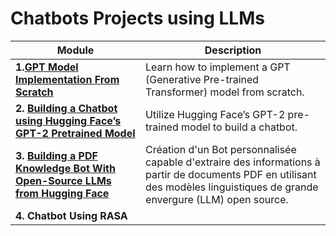 
# Chatbots Projects using LLMs



| Module                                                  | Description                                                                                                                                                                                   |
|---------------------------------------------------------|-----------------------------------------------------------------------------------------------------------------------------------------------------------------------------------------------|
| **1.[GPT Model Implementation From Scratch](https://github.com/kplr-training/LLMs-Bots/tree/main/1-GPT%20Model%20From%20screatch)**             | Learn how to implement a GPT (Generative Pre-trained Transformer) model from scratch.                                                                                                       |
| **2. [Building a Chatbot using Hugging Face’s GPT-2 Pretrained Model](https://github.com/kplr-training/LLMs-Bots/tree/main/2-Chatbot%20Using%20Rasa)** | Utilize Hugging Face’s GPT-2 pre-trained model to build a chatbot.                                                                                                                            |
| **3. [Building a PDF Knowledge Bot With Open-Source LLMs from Hugging Face](https://github.com/kplr-training/LLMs-Bots/tree/main/3-chatbot%20using%20GPT-2)** | Création d'un Bot personnalisée capable d'extraire des informations à partir de documents PDF en utilisant des modèles linguistiques de grande envergure (LLM) open source.|
| **4. Chatbot Using RASA** |
